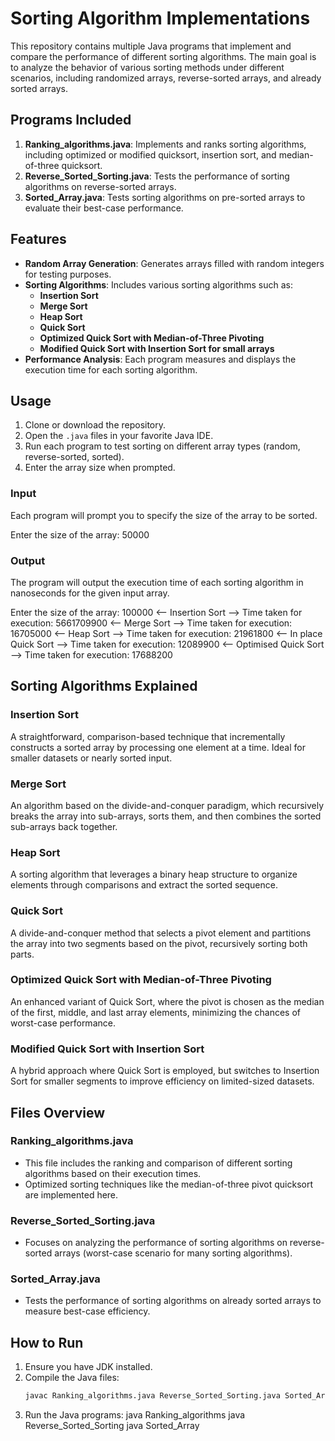 # Sorting Algorithm Implementations

This repository contains multiple Java programs that implement and compare the performance of different sorting algorithms. The main goal is to analyze the behavior of various sorting methods under different scenarios, including randomized arrays, reverse-sorted arrays, and already sorted arrays.

## Programs Included

1. **Ranking_algorithms.java**: Implements and ranks sorting algorithms, including optimized or modified quicksort, insertion sort, and median-of-three quicksort.
2. **Reverse_Sorted_Sorting.java**: Tests the performance of sorting algorithms on reverse-sorted arrays.
3. **Sorted_Array.java**: Tests sorting algorithms on pre-sorted arrays to evaluate their best-case performance.

## Features

- **Random Array Generation**: Generates arrays filled with random integers for testing purposes.
- **Sorting Algorithms**: Includes various sorting algorithms such as:
  - **Insertion Sort**
  - **Merge Sort**
  - **Heap Sort**
  - **Quick Sort**
  - **Optimized Quick Sort with Median-of-Three Pivoting**
  - **Modified Quick Sort with Insertion Sort for small arrays**
- **Performance Analysis**: Each program measures and displays the execution time for each sorting algorithm.

## Usage

1. Clone or download the repository.
2. Open the `.java` files in your favorite Java IDE.
3. Run each program to test sorting on different array types (random, reverse-sorted, sorted).
4. Enter the array size when prompted.

### Input

Each program will prompt you to specify the size of the array to be sorted.

Enter the size of the array:
50000

### Output

The program will output the execution time of each sorting algorithm in nanoseconds for the given input array.

Enter the size of the array:
100000
<-- Insertion Sort -->
Time taken for execution: 5661709900
<-- Merge Sort -->
Time taken for execution: 16705000
<-- Heap Sort -->
Time taken for execution: 21961800
<-- In place Quick Sort -->
Time taken for execution: 12089900
<-- Optimised Quick Sort -->
Time taken for execution: 17688200

## Sorting Algorithms Explained

### Insertion Sort

A straightforward, comparison-based technique that incrementally constructs a sorted array by processing one element at a time. Ideal for smaller datasets or nearly sorted input.

### Merge Sort

An algorithm based on the divide-and-conquer paradigm, which recursively breaks the array into sub-arrays, sorts them, and then combines the sorted sub-arrays back together.

### Heap Sort

A sorting algorithm that leverages a binary heap structure to organize elements through comparisons and extract the sorted sequence.

### Quick Sort

A divide-and-conquer method that selects a pivot element and partitions the array into two segments based on the pivot, recursively sorting both parts.

### Optimized Quick Sort with Median-of-Three Pivoting

An enhanced variant of Quick Sort, where the pivot is chosen as the median of the first, middle, and last array elements, minimizing the chances of worst-case performance.

### Modified Quick Sort with Insertion Sort

A hybrid approach where Quick Sort is employed, but switches to Insertion Sort for smaller segments to improve efficiency on limited-sized datasets.

## Files Overview

### Ranking_algorithms.java

- This file includes the ranking and comparison of different sorting algorithms based on their execution times.
- Optimized sorting techniques like the median-of-three pivot quicksort are implemented here.

### Reverse_Sorted_Sorting.java

- Focuses on analyzing the performance of sorting algorithms on reverse-sorted arrays (worst-case scenario for many sorting algorithms).

### Sorted_Array.java

- Tests the performance of sorting algorithms on already sorted arrays to measure best-case efficiency.

## How to Run

1. Ensure you have JDK installed.
2. Compile the Java files:
   ```bash
   javac Ranking_algorithms.java Reverse_Sorted_Sorting.java Sorted_Array.java
   ```
3. Run the Java programs:
   java Ranking_algorithms
   java Reverse_Sorted_Sorting
   java Sorted_Array
